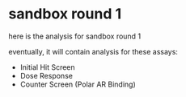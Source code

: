 # sandbox round 1

here is the analysis for sandbox round 1

eventually, it will contain analysis for these assays:
* Initial Hit Screen
* Dose Response
* Counter Screen (Polar AR Binding)

